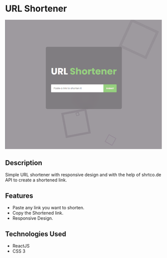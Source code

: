 
# URL Shortener

![URL Shortener Screenshot](public/screenshot.png)


## Description

Simple URL shortener with responsive design and with the help of shrtco.de API to create a shortened link.

## Features

- Paste any link you want to shorten.
- Copy the Shortened link.
- Responsive Design.

## Technologies Used

- ReactJS
- CSS 3
